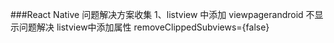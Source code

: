 ###React Native 问题解决方案收集
1、listview 中添加 viewpagerandroid 不显示问题解决
listview中添加属性 removeClippedSubviews={false}
